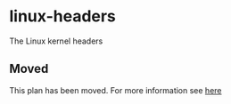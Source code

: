 # linux-headers

The Linux kernel headers

## Moved

This plan has been moved. For more information see [here](https://github.com/habitat-sh/core-plans#additional-plans)
